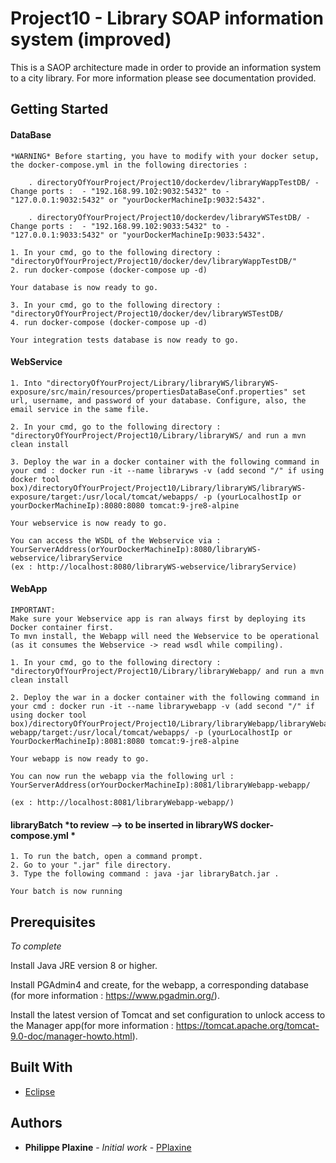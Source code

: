 # Project10 - Library SOAP information system (improved)

This is a SAOP architecture made in order to provide an information system to a city library. For more information please see documentation provided. 
 

## Getting Started

  #### DataBase
    *WARNING* Before starting, you have to modify with your docker setup, the docker-compose.yml in the following directories : 

        . directoryOfYourProject/Project10/dockerdev/libraryWappTestDB/ - Change ports :  - "192.168.99.102:9032:5432" to - "127.0.0.1:9032:5432" or "yourDockerMachineIp:9032:5432".

        . directoryOfYourProject/Project10/dockerdev/libraryWSTestDB/ - Change ports :  - "192.168.99.102:9033:5432" to - "127.0.0.1:9033:5432" or "yourDockerMachineIp:9033:5432".

    1. In your cmd, go to the following directory : "directoryOfYourProject/Project10/docker/dev/libraryWappTestDB/" 
    2. run docker-compose (docker-compose up -d)

    Your database is now ready to go. 

    3. In your cmd, go to the following directory : "directoryOfYourProject/Project10/docker/dev/libraryWSTestDB/
    4. run docker-compose (docker-compose up -d)

    Your integration tests database is now ready to go.



  #### WebService
    1. Into "directoryOfYourProject/Library/libraryWS/libraryWS-exposure/src/main/resources/propertiesDataBaseConf.properties" set url, username, and password of your database. Configure, also, the email service in the same file.   

    2. In your cmd, go to the following directory : "directoryOfYourProject/Project10/Library/libraryWS/ and run a mvn clean install

    3. Deploy the war in a docker container with the following command in your cmd : docker run -it --name libraryws -v (add second "/" if using docker tool box)/directoryOfYourProject/Project10/Library/libraryWS/libraryWS-exposure/target:/usr/local/tomcat/webapps/ -p (yourLocalhostIp or yourDockerMachineIp):8080:8080 tomcat:9-jre8-alpine

    Your webservice is now ready to go.

    You can access the WSDL of the Webservice via : YourServerAddress(orYourDockerMachineIp):8080/libraryWS-webservice/libraryService 
    (ex : http://localhost:8080/libraryWS-webservice/libraryService)


  #### WebApp
    IMPORTANT: 
    Make sure your Webservice app is ran always first by deploying its Docker container first.  
    To mvn install, the Webapp will need the Webservice to be operational (as it consumes the Webservice -> read wsdl while compiling).

    1. In your cmd, go to the following directory : "directoryOfYourProject/Project10/Library/libraryWebapp/ and run a mvn clean install 

    2. Deploy the war in a docker container with the following command in your cmd : docker run -it --name librarywebapp -v (add second "/" if using docker tool box)/directoryOfYourProject/Project10/Library/libraryWebapp/libraryWebapp-webapp/target:/usr/local/tomcat/webapps/ -p (yourLocalhostIp or YourDockerMachineIp):8081:8080 tomcat:9-jre8-alpine

    Your webapp is now ready to go.
    
    You can now run the webapp via the following url : YourServerAddress(orYourDockerMachineIp):8081/libraryWebapp-webapp/

    (ex : http://localhost:8081/libraryWebapp-webapp/)

  #### libraryBatch *to review --> to be inserted in libraryWS docker-compose.yml *
    1. To run the batch, open a command prompt.
    2. Go to your ".jar" file directory.
    3. Type the following command : java -jar libraryBatch.jar .

    Your batch is now running 



## Prerequisites

*To complete*

Install Java JRE version 8 or higher.

Install PGAdmin4 and create, for the webapp, a corresponding database (for more information : https://www.pgadmin.org/). 

Install the latest version of Tomcat and set configuration to unlock access to the Manager app(for more information : https://tomcat.apache.org/tomcat-9.0-doc/manager-howto.html). 

## Built With

* [Eclipse](https://www.eclipse.org/documentation/)

## Authors

* **Philippe Plaxine** - *Initial work* - [PPlaxine](https://github.com/pplaxine)
